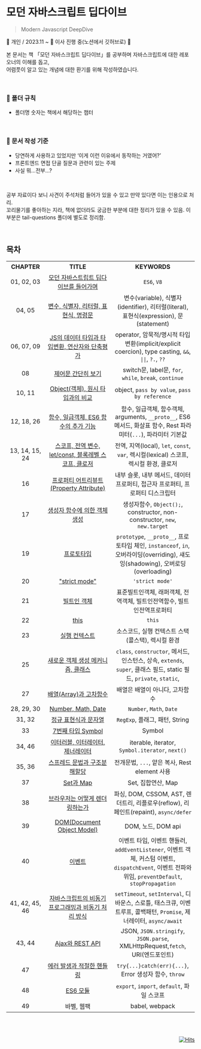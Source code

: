# 모던 자바스크립트 딥다이브
>Modern Javascript DeepDive

👤 개인 / 2023.11 ~ 🚧 이사 진행 중(노션에서 깃허브로) 🚧

본 문서는 책 「모던 자바스크립트 딥다이브」를 공부하며 자바스크립트에 대한 레포 오너의 이해를 돕고, 
</br>어렴풋이 알고 있는 개념에 대한 환기를 위해 작성하였습니다.

</br>

### 📁 폴더 규칙

- 폴더명 숫자는 책에서 해당하는 챕터

</br>

### 📑 문서 작성 기준

- 당연하게 사용하고 있었지만 ‘이게 이런 이유에서 동작하는 거였어?’
- 프론트엔드 면접 단골 질문과 관련이 있는 주제
- 사실 뭐...전부...?

</br>

공부 자료이다 보니 사견이 주석처럼 들어가 있을 수 있고 만약 있다면 이는 인용으로 처리.
</br>꼬리물기를 좋아하는 지라, 책에 없더라도 궁금한 부분에 대한 정리가 있을 수 있음. 이 부분은 tail-questions 폴더에 별도로 정리함. 

</br>


## 목차
<table>
<tr>
  
<th align="center" width="150">
CHAPTER
</th>
  
<th align="center" width="420">
TITLE
</th>
  
<th align="center" width="410">
KEYWORDS
</th>

</tr>
  
<tr>
<td align="center">
01, 02, 03
</td>
<td align="center">
<a href="https://github.com/agnes0304/modern-javascript-deepdive-docs/tree/main/01-02-03-introduction">모던 자바스트립트 딥다이브를 들어가며</a>
</td>
<td align="center">
<code>ES6</code>, <code>V8</code>
</td>
</tr>

<tr>
<td align="center">
04, 05
</td>
<td align="center">
<a href="https://github.com/agnes0304/modern-javascript-deepdive-docs/tree/main/04-05-variable-expression-statement">변수, 식별자, 리터럴, 표현식, 명령문</a>
</td>
<td align="center">
변수(variable), 식별자(identifier), 리터럴(literal), 표현식(expression), 문(statement)
</td>
</tr>

<tr>
<td align="center">
06, 07, 09
</td>
<td align="center">
<a href="https://github.com/agnes0304/modern-javascript-deepdive-docs/tree/main/06-07-09-type-operators-typeCoercion">JS의 데이터 타입과 타입변환, 연산자와 단축평가</a>
</td>
<td align="center">
operator, 암묵적/명시적 타입변환(implicit/explicit coercion), type casting, <code>&&</code>, <code>||</code>, <code>?.</code>, <code>??</code>
</td>
</tr>

<tr>
<td align="center">
08
</td>
<td align="center">
<a href="https://github.com/agnes0304/modern-javascript-deepdive-docs/tree/main/08-control-flow-statements">제어문 간단히 보기</a>
</td>
<td align="center">
switch문, label문, <code>for</code>, <code>while</code>, <code>break</code>, <code>continue</code>
</td>
</tr>

<tr>
<td align="center">
10, 11
</td>
<td align="center">
<a href="https://github.com/agnes0304/modern-javascript-deepdive-docs/tree/main/10-11-object-comparison-to-primitive">Object(객체), 원시 타입과의 비교</a>
</td>
<td align="center">
object, <code>pass by value</code>, <code>pass by reference</code>
</td>
</tr>

<tr>
<td align="center">
12, 18, 26
</td>
<td align="center">
<a href="https://github.com/agnes0304/modern-javascript-deepdive-docs/blob/main/12-18-26-function-firstClassObject-es6Function/README.md">함수, 일급객체, ES6 함수의 추가 기능</a>
</td>
<td align="center">
함수, 일급객체, 함수객체, arguments, <code>__proto__</code>, ES6 메서드, 화살표 함수, Rest 파라미터(<code>...</code>), 파라미터 기본값
</td>
</tr>

<tr>
<td align="center">
13, 14, 15, 24
</td>
<td align="center">
<a href="https://github.com/agnes0304/modern-javascript-deepdive-docs/blob/main/13-14-15-24-scope-global-let-const-block-closure/README.md">스코프, 전역 변수, let/const, 블록레벨 스코프, 클로저</a>
</td>
<td align="center">
전역, 지역(local), <code>let</code>, <code>const</code>, <code>var</code>, 렉시컬(lexical) 스코프, 렉시컬 환경, 클로저
</td>
</tr>

<tr>
<td align="center">
16
</td>
<td align="center">
<a href="https://github.com/agnes0304/modern-javascript-deepdive-docs/blob/main/16-property-attribute/README.md">프로퍼티 어트리뷰트(Property Attribute)</a>
</td>
<td align="center">
내부 슬롯, 내부 메서드, 데이터 프로퍼티, 접근자 프로퍼티, 프로퍼티 디스크립터
</td>
</tr>

<tr>
<td align="center">
17
</td>
<td align="center">
<a href="https://github.com/agnes0304/modern-javascript-deepdive-docs/blob/main/17-constructor/README.md">생성자 함수에 의한 객체 생성</a>
</td>
<td align="center">
생성자함수, <code>Object();</code>, constructor, non-constructor, <code>new</code>, <code>new.target</code>
</td>
</tr>

<tr>
<td align="center">
19
</td>
<td align="center">
<a href="https://github.com/agnes0304/modern-javascript-deepdive-docs/blob/main/19-prototype/README.md">프로토타입</a>
</td>
<td align="center">
<code>prototype</code>, <code>__proto__</code>, 프로토타입 체인, <code>instanceof</code>, <code>in</code>, 오버라이딩(overriding), 섀도잉(shadowing), 오버로딩(overloading)
</td>
</tr>

<tr>
<td align="center">
20
</td>
<td align="center">
<a href="https://github.com/agnes0304/modern-javascript-deepdive-docs/tree/main/20-strictMode">"strict mode"</a>
</td>
<td align="center">
<code>'strict mode'</code>
</td>
</tr>

<tr>
<td align="center">
21
</td>
<td align="center">
<a href="https://github.com/agnes0304/modern-javascript-deepdive-docs/tree/main/21-builtInObject">빌트인 객체</a>
</td>
<td align="center">
표준빌트인객체, 래퍼객체, 전역객체, 빌트인전역함수, 빌트인전역프로퍼티
</td>
</tr>

<tr>
<td align="center">
22
</td>
<td align="center">
<a href="https://github.com/agnes0304/modern-javascript-deepdive-docs/tree/main/22-this">this</a>
</td>
<td align="center">
<code>this</code>
</td>
</tr>

<tr>
<td align="center">
23
</td>
<td align="center">
<a href="https://github.com/agnes0304/modern-javascript-deepdive-docs/tree/main/23-executionContext">실행 컨텍스트</a>
</td>
<td align="center">
소스코드, 실행 컨텍스트 스택(콜스택), 렉시컬 환경
</td>
</tr>

<tr>
<td align="center">
25
</td>
<td align="center">
<a href="https://github.com/agnes0304/modern-javascript-deepdive-docs/blob/main/25-class/README.md">새로운 객체 생성 메커니즘, 클래스</a>
</td>
<td align="center">
<code>class</code>, <code>constructor</code>, 메서드, 인스턴스, 상속, <code>extends</code>, <code>super</code>, 클래스 필드, static 필드, <code>private</code>, <code>static</code>, 
</td>
</tr>

<tr>
<td align="center">
27
</td>
<td align="center">
<a href="https://github.com/agnes0304/modern-javascript-deepdive-docs/blob/main/27-array/README.md">배열(Array)과 고차함수</a>
</td>
<td align="center">
배열은 배열이 아니다, 고차함수
</td>
</tr>

<tr>
<td align="center">
28, 29, 30
</td>
<td align="center">
<a href="https://github.com/agnes0304/modern-javascript-deepdive-docs/blob/main/28-29-30-number-math-date/README.md">Number, Math, Date</a>
</td>
<td align="center">
<code>Number</code>, <code>Math</code>, <code>Date</code>
</td>
</tr>

<tr>
<td align="center">
31, 32
</td>
<td align="center">
<a href="https://github.com/agnes0304/modern-javascript-deepdive-docs/blob/main/31-32-regExp-string/README.md">정규 표현식과 문자열</a>
</td>
<td align="center">
<code>RegExp</code>, 플래그, 패턴, String
</td>
</tr>

<tr>
<td align="center">
33
</td>
<td align="center">
<a href="https://github.com/agnes0304/modern-javascript-deepdive-docs/blob/main/33-symbol/README.md">7번째 타입 Symbol</a>
</td>
<td align="center">
Symbol
</td>
</tr>

<tr>
<td align="center">
34, 46
</td>
<td align="center">
<a href="https://github.com/agnes0304/modern-javascript-deepdive-docs/blob/main/34-46-iterable-generator/README.md">이터러블, 이터레이터, 제너레이터</a>
</td>
<td align="center">
iterable, iterator, <code>Symbol.iterator</code>, <code>next()</code> 
</td>
</tr>
<tr>
<td align="center">
35, 36
</td>
<td align="center">
<a href="https://github.com/agnes0304/modern-javascript-deepdive-docs/blob/main/35-36-spread-destructuring/README.md">스프레드 문법과 구조분해할당</a>
</td>
<td align="center">
전개문법, <code>...</code>, 얕은 복사, Rest element 사용
</td>
</tr>

<tr>
<td align="center">
37
</td>
<td align="center">
<a href="https://github.com/agnes0304/modern-javascript-deepdive-docs/blob/main/37-set-map/README.md">Set과 Map</a>
</td>
<td align="center">
Set, 집합연산, Map
</td>
</tr>

<tr>
<td align="center">
38
</td>
<td align="center">
<a href="https://github.com/agnes0304/modern-javascript-deepdive-docs/blob/main/38-browser-rendering/README.md">브라우저는 어떻게 렌더링하는가</a>
</td>
<td align="center">
파싱, DOM, CSSOM, AST, 렌더트리, 리플로우(reflow), 리페인트(repaint), <code>async/defer</code>
</td>
</tr>

<tr>
<td align="center">
39
</td>
<td align="center">
<a href="https://github.com/agnes0304/modern-javascript-deepdive-docs/blob/main/39-dom/README.md">DOM(Document Object Model)</a>
</td>
<td align="center">
DOM, 노드, DOM api
</td>
</tr>

<tr>
<td align="center">
40
</td>
<td align="center">
<a href="https://github.com/agnes0304/modern-javascript-deepdive-docs/blob/main/40-event/README.md">이벤트</a>
</td>
<td align="center">
이벤트 타입, 이벤트 핸들러, <code>addEventListener</code>, 이벤트 객체, 커스텀 이벤트, <code>dispatchEvent</code>, 이벤트 전파와 위임, <code>preventDefault</code>, <code>stopPropagation</code>
</td>
</tr>

<tr>
<td align="center">
41, 42, 45, 46
</td>
<td align="center">
<a href="https://github.com/agnes0304/modern-javascript-deepdive-docs/blob/main/42-45-46-async-promise-generator-await/README.md">자바스크립트의 비동기 프로그래밍과 비동기 처리 방식</a>
</td>
<td align="center">
<code>setTimeout</code>, <code>setInterval</code>, 디바운스, 스로틀, 태스크큐, 이벤트루프, 콜백패턴, <code>Promise</code>, 제너레이터, <code>async/await</code>
</td>
</tr>


<tr>
<td align="center">
43, 44
</td>
<td align="center">
<a href="https://github.com/agnes0304/modern-javascript-deepdive-docs/blob/main/43-44-ajax-restApi/README.md">Ajax와 REST API</a>
</td>
<td align="center">
JSON, <code>JSON.stringify</code>, <code>JSON.parse</code>, XMLHttpRequest,<code>fetch</code>, URI(엔드포인트)
</td>
</tr>

<tr>
<td align="center">
47
</td>
<td align="center">
<a href="https://github.com/agnes0304/modern-javascript-deepdive-docs/blob/main/47-error/README.md">에러 발생과 적절한 핸들링</a>
</td>
<td align="center">
<code>try{...}catch(err){...}</code>, Error 생성자 함수, <code>throw</code>
</td>
</tr>

<tr>
<td align="center">
48
</td>
<td align="center">
<a href="https://github.com/agnes0304/modern-javascript-deepdive-docs/blob/main/48-module/README.md">ES6 모듈</a>
</td>
<td align="center">
<code>export</code>, <code>import</code>, <code>default</code>, 파일 스코프
</td>
</tr>

<tr>
<td align="center">
49
</td>
<td align="center">
바벨, 웹팩
</td>
<td align="center">
babel, webpack
</td>
</tr>

</table>







</br>
</br>

<div align="right">

[![Hits](https://hits.seeyoufarm.com/api/count/incr/badge.svg?url=https%3A%2F%2Fgithub.com%2Fagnes0304%2Fmodern-javascript-deepdive-docs&count_bg=%23232323&title_bg=%23232323&icon=javascript.svg&icon_color=%23F7DF1E&title=HI&edge_flat=false)](https://hits.seeyoufarm.com)
  
</div>


